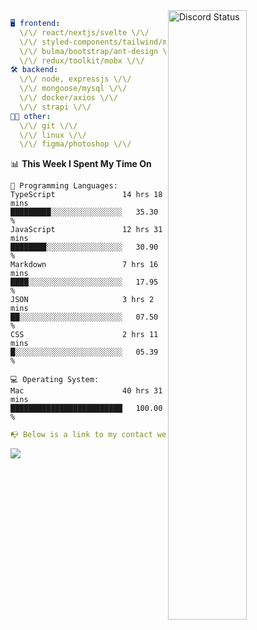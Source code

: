 
<a href="https://discord.com/users/279302975371870218" target="_blank">
    <img width="50%" align="right" alt="Discord Status" src="https://lanyard.cnrad.dev/api/279302975371870218?bg=161B22&borderRadius=5px%205px%200%200&hideTimestamp=true&idleMessage=Just%20chillin%27%20at%20the%20moment&animated=true">
</a>

```yaml
🖥️ frontend: 
  \/\/ react/nextjs/svelte \/\/
  \/\/ styled-components/tailwind/mui/
  \/\/ bulma/bootstrap/ant-design \/\/
  \/\/ redux/toolkit/mobx \/\/
🛠 backend: 
  \/\/ node, expressjs \/\/
  \/\/ mongoose/mysql \/\/
  \/\/ docker/axios \/\/
  \/\/ strapi \/\/
👨‍💻 other: 
  \/\/ git \/\/ 
  \/\/ linux \/\/
  \/\/ figma/photoshop \/\/
```
<!--START_SECTION:waka-->
📊 **This Week I Spent My Time On** 

```text
💬 Programming Languages: 
TypeScript               14 hrs 18 mins      █████████░░░░░░░░░░░░░░░░   35.30 % 
JavaScript               12 hrs 31 mins      ████████░░░░░░░░░░░░░░░░░   30.90 % 
Markdown                 7 hrs 16 mins       ████░░░░░░░░░░░░░░░░░░░░░   17.95 % 
JSON                     3 hrs 2 mins        ██░░░░░░░░░░░░░░░░░░░░░░░   07.50 % 
CSS                      2 hrs 11 mins       █░░░░░░░░░░░░░░░░░░░░░░░░   05.39 % 

💻 Operating System: 
Mac                      40 hrs 31 mins      █████████████████████████   100.00 % 
```


<!--END_SECTION:waka-->
```yaml
📭 Below is a link to my contact website 
```
<a href="https://mxns.xyz" target="_black"> <img src="https://img.shields.io/badge/website-161B22?style=for-the-badge&logo=About.me&logoColor=white"></img> <a/>
